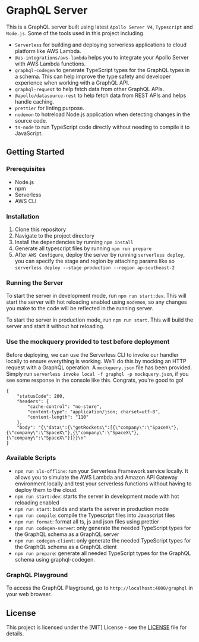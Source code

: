 # GraphQL Server

This is a GraphQL server built using latest `Apollo Server V4`, `Typescript` and `Node.js`.
Some of the tools used in this project including

- `Serverless` for building and deploying serverless applications to cloud platform like AWS Lambda.
- `@as-integrations/aws-lambda` helps you to integrate your Apollo Server with AWS Lambda functions.
- `graphql-codegen` to generate TypeScript types for the GraphQL types in a schema. This can help improve the type safety and developer experience when working with a GraphQL API.
- `graphql-request` to help fetch data from other GraphQL APIs.
- `@apollo/datasource-rest` to help fetch data from REST APIs and helps handle caching.
- `prettier` for linting purpose.
- `nodemon` to hotreload Node.js application when detecting changes in the source code.
- `ts-node` to run TypeScript code directly without needing to compile it to JavaScript.

## Getting Started

### Prerequisites

- Node.js
- npm
- Serverless
- AWS CLI

### Installation

1. Clone this repository
2. Navigate to the project directory
3. Install the dependencies by running `npm install`
4. Generate all typescript files by running `npm run prepare`
5. After `AWS Configure`, deploy the server by running `serverless deploy`, you can specify the stage and region by attaching params like so `serverless deploy --stage production --region ap-southeast-2`

### Running the Server

To start the server in development mode, run `npm run start:dev`. This will start the server with hot reloading enabled using `nodemon`, so any changes you make to the code will be reflected in the running server.

To start the server in production mode, run `npm run start`. This will build the server and start it without hot reloading.

### Use the mockquery provided to test before deployment

Before deploying, we can use the Serverless CLI to invoke our handler locally to ensure everything is working. We'll do this by mocking an HTTP request with a GraphQL operation. A `mockquery.json` file has been provided.
Simply run `serverless invoke local -f graphql -p mockquery.json`, if you see some response in the console like this. Congrats, you're good to go!

```
{
    "statusCode": 200,
    "headers": {
        "cache-control": "no-store",
        "content-type": "application/json; charset=utf-8",
        "content-length": "110"
    },
    "body": "{\"data\":{\"getRockets\":[{\"company\":\"SpaceX\"},{\"company\":\"SpaceX\"},{\"company\":\"SpaceX\"},{\"company\":\"SpaceX\"}]}}\n"
}
```

### Available Scripts

- `npm run sls-offline`: run your Serverless Framework service locally. It allows you to simulate the AWS Lambda and Amazon API Gateway environment locally and test your serverless functions without having to deploy them to the cloud.
- `npm run start:dev`: starts the server in development mode with hot reloading enabled
- `npm run start`: builds and starts the server in production mode
- `npm run compile`: compile the Typescript files into Javascript files
- `npm run format`: format all ts, js and json files using prettier
- `npm run codegen-server`: only generate the needed TypeScript types for the GraphQL schema as a GraphQL server
- `npm run codegen-client`: only generate the needed TypeScript types for the GraphQL schema as a GraphQL client
- `npm run prepare`: generate all needed TypeScript types for the GraphQL schema using graphql-codegen.

### GraphQL Playground

To access the GraphQL Playground, go to `http://localhost:4000/graphql` in your web browser.

## License

This project is licensed under the [MIT] License - see the [LICENSE](./license.md) file for details.
